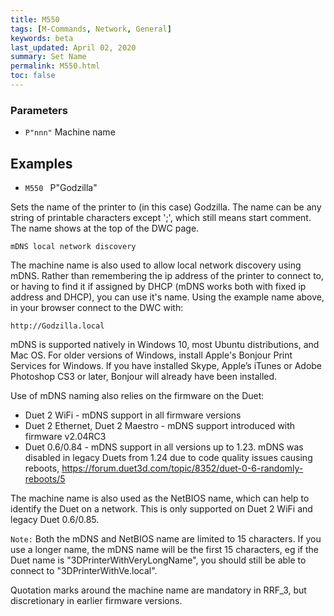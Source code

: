 ```yaml
---
title: M550
tags: [M-Commands, Network, General] 
keywords: beta 
last_updated: April 02, 2020 
summary: Set Name 
permalink: M550.html
toc: false 
---
```



### Parameters

* `P"nnn"` Machine name 

## Examples

* ` M550  ` P"Godzilla"

Sets the name of the printer to (in this case) Godzilla. The name can be any string of printable characters except ';', which still means start comment. The name shows at the top of the DWC page.

`mDNS local network discovery`

The machine name is also used to allow local network discovery using mDNS. Rather than remembering the ip address of the printer to connect to, or having to find it if assigned by DHCP (mDNS works both with fixed ip address and DHCP), you can use it's name. Using the example name above, in your browser connect to the DWC with:

```
http://Godzilla.local
```

mDNS is supported natively in Windows 10, most Ubuntu distributions, and Mac OS. For older versions of Windows, install Apple's Bonjour Print Services for Windows. If you have installed Skype, Apple’s iTunes or Adobe Photoshop CS3 or later, Bonjour will already have been installed.

Use of mDNS naming also relies on the firmware on the Duet:

* Duet 2 WiFi - mDNS support in all firmware versions
* Duet 2 Ethernet, Duet 2 Maestro - mDNS support introduced with firmware v2.04RC3
* Duet 0.6/0.84 - mDNS support in all versions up to 1.23. mDNS was disabled in legacy Duets from 1.24 due to code quality issues causing reboots, https://forum.duet3d.com/topic/8352/duet-0-6-randomly-reboots/5

The machine name is also used as the NetBIOS name, which can help to identify the Duet on a network. This is only supported on Duet 2 WiFi and legacy Duet 0.6/0.85.

`Note:` Both the mDNS and NetBIOS name are limited to 15 characters. If you use a longer name, the mDNS name will be the first 15 characters, eg if the Duet name is "3DPrinterWithVeryLongName", you should still be able to connect to "3DPrinterWithVe.local".

Quotation marks around the machine name are mandatory in RRF_3, but discretionary in earlier firmware versions.

